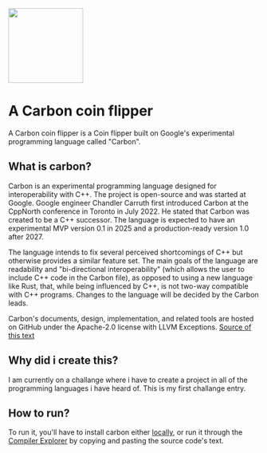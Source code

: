 <img src="https://miro.medium.com/v2/resize:fit:720/format:webp/1*6K__rjrg7Y28cEJT0X6z8g.png" width=150>

# A Carbon coin flipper
A Carbon coin flipper is a Coin flipper built on Google's experimental programming language called "Carbon".

## What is carbon?
Carbon is an experimental programming language designed for interoperability with C++. The project is open-source and was started at Google. Google engineer Chandler Carruth first introduced Carbon at the CppNorth conference in Toronto in July 2022. He stated that Carbon was created to be a C++ successor. The language is expected to have an experimental MVP version 0.1 in 2025 and a production-ready version 1.0 after 2027.

The language intends to fix several perceived shortcomings of C++ but otherwise provides a similar feature set. The main goals of the language are readability and "bi-directional interoperability" (which allows the user to include C++ code in the Carbon file), as opposed to using a new language like Rust, that, while being influenced by C++, is not two-way compatible with C++ programs. Changes to the language will be decided by the Carbon leads.

Carbon's documents, design, implementation, and related tools are hosted on GitHub under the Apache-2.0 license with LLVM Exceptions.
<a href="https://en.wikipedia.org/wiki/Carbon_(programming_language)">Source of this text</a>

## Why did i create this?
I am currently on a challange where i have to create a project in all of the programming languages i have heard of. This is my first challange entry. 

## How to run?
To run it, you'll have to install carbon either <a href="https://betterprogramming.pub/carbon-programming-language-tutorial-6d67b4cc16ae">locally</a>, or run it through the <a href="https://carbon.compiler-explorer.com/">Compiler Explorer</a> by copying and pasting the source code's text.
